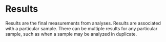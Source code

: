 # Results

Results are the final measurements from analyses. Results are associated with a particular sample. There can be multiple results for any particular sample, such as when a sample may be analyzed in duplicate.
